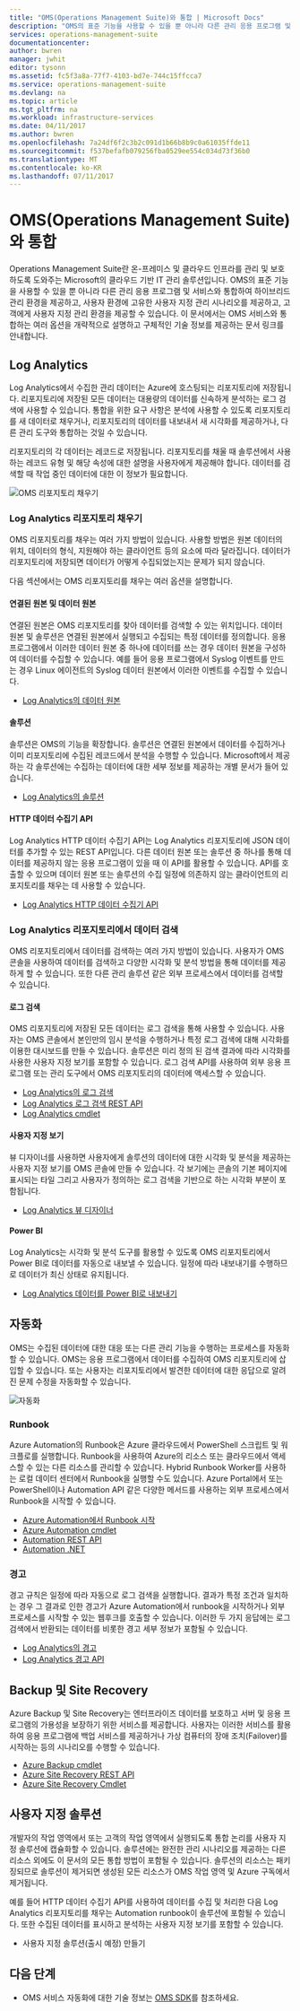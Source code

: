 ```yaml
---
title: "OMS(Operations Management Suite)와 통합 | Microsoft Docs"
description: "OMS의 표준 기능을 사용할 수 있을 뿐 아니라 다른 관리 응용 프로그램 및 서비스와 통합하여 하이브리드 관리 환경을 제공하고, 사용자 환경에 고유한 사용자 지정 관리 시나리오를 제공하고, 고객에게 사용자 지정 관리 환경을 제공할 수 있습니다.  이 문서에서는 OMS와 통합하는 여러 옵션을 개략적으로 설명하고 구체적인 기술 정보를 제공하는 문서 링크를 안내합니다."
services: operations-management-suite
documentationcenter: 
author: bwren
manager: jwhit
editor: tysonn
ms.assetid: fc5f3a8a-77f7-4103-bd7e-744c15ffcca7
ms.service: operations-management-suite
ms.devlang: na
ms.topic: article
ms.tgt_pltfrm: na
ms.workload: infrastructure-services
ms.date: 04/11/2017
ms.author: bwren
ms.openlocfilehash: 7a24df6f2c3b2c091d1b66b8b9c0a61035ffde11
ms.sourcegitcommit: f537befafb079256fba0529ee554c034d73f36b0
ms.translationtype: MT
ms.contentlocale: ko-KR
ms.lasthandoff: 07/11/2017
---
```

# <a name="integrating-with-operations-management-suite-oms"></a>OMS(Operations Management Suite)와 통합
Operations Management Suite란 온-프레미스 및 클라우드 인프라를 관리 및 보호하도록 도와주는 Microsoft의 클라우드 기반 IT 관리 솔루션입니다.  OMS의 표준 기능을 사용할 수 있을 뿐 아니라 다른 관리 응용 프로그램 및 서비스와 통합하여 하이브리드 관리 환경을 제공하고, 사용자 환경에 고유한 사용자 지정 관리 시나리오를 제공하고, 고객에게 사용자 지정 관리 환경을 제공할 수 있습니다.  이 문서에서는 OMS 서비스와 통합하는 여러 옵션을 개략적으로 설명하고 구체적인 기술 정보를 제공하는 문서 링크를 안내합니다. 

## <a name="log-analytics"></a>Log Analytics
Log Analytics에서 수집한 관리 데이터는 Azure에 호스팅되는 리포지토리에 저장됩니다.  리포지토리에 저장된 모든 데이터는 대용량의 데이터를 신속하게 분석하는 로그 검색에 사용할 수 있습니다.  통합을 위한 요구 사항은 분석에 사용할 수 있도록 리포지토리를 새 데이터로 채우거나, 리포지토리의 데이터를 내보내서 새 시각화를 제공하거나, 다른 관리 도구와 통합하는 것일 수 있습니다.

리포지토리의 각 데이터는 레코드로 저장됩니다.  리포지토리를 채울 때 솔루션에서 사용하는 레코드 유형 및 해당 속성에 대한 설명을 사용자에게 제공해야 합니다.  데이터를 검색할 때 작업 중인 데이터에 대한 이 정보가 필요합니다.

![OMS 리포지토리 채우기](media/operations-management-suite-integration/repository.png)

### <a name="populate-the-log-analytics-repository"></a>Log Analytics 리포지토리 채우기
OMS 리포지토리를 채우는 여러 가지 방법이 있습니다.  사용할 방법은 원본 데이터의 위치, 데이터의 형식, 지원해야 하는 클라이언트 등의 요소에 따라 달라집니다.  데이터가 리포지토리에 저장되면 데이터가 어떻게 수집되었는지는 문제가 되지 않습니다.

다음 섹션에서는 OMS 리포지토리를 채우는 여러 옵션을 설명합니다.

#### <a name="connected-sources-and-data-sources"></a>연결된 원본 및 데이터 원본
연결된 원본은 OMS 리포지토리를 찾아 데이터를 검색할 수 있는 위치입니다.  데이터 원본 및 솔루션은 연결된 원본에서 실행되고 수집되는 특정 데이터를 정의합니다.  응용 프로그램에서 이러한 데이터 원본 중 하나에 데이터를 쓰는 경우 데이터 원본을 구성하여 데이터를 수집할 수 있습니다.  예를 들어 응용 프로그램에서 Syslog 이벤트를 만드는 경우 Linux 에이전트의 Syslog 데이터 원본에서 이러한 이벤트를 수집할 수 있습니다.

* [Log Analytics의 데이터 원본](../log-analytics/log-analytics-data-sources.md)

#### <a name="solutions"></a>솔루션
솔루션은 OMS의 기능을 확장합니다.  솔루션은 연결된 원본에서 데이터를 수집하거나 이미 리포지토리에 수집된 레코드에서 분석을 수행할 수 있습니다.  Microsoft에서 제공하는 각 솔루션에는 수집하는 데이터에 대한 세부 정보를 제공하는 개별 문서가 들어 있습니다.

* [Log Analytics의 솔루션](../log-analytics/log-analytics-add-solutions.md)

#### <a name="http-data-collector-api"></a>HTTP 데이터 수집기 API
Log Analytics HTTP 데이터 수집기 API는 Log Analytics 리포지토리에 JSON 데이터를 추가할 수 있는 REST API입니다.  다른 데이터 원본 또는 솔루션 중 하나를 통해 데이터를 제공하지 않는 응용 프로그램이 있을 때 이 API를 활용할 수 있습니다.  API를 호출할 수 있으며 데이터 원본 또는 솔루션의 수집 일정에 의존하지 않는 클라이언트의 리포지토리를 채우는 데 사용할 수 있습니다.

* [Log Analytics HTTP 데이터 수집기 API](../log-analytics/log-analytics-data-collector-api.md)

### <a name="retrieve-data-from-the-log-analytics-repository"></a>Log Analytics 리포지토리에서 데이터 검색
OMS 리포지토리에서 데이터를 검색하는 여러 가지 방법이 있습니다.  사용자가 OMS 콘솔을 사용하여 데이터를 검색하고 다양한 시각화 및 분석 방법을 통해 데이터를 제공하게 할 수 있습니다.  또한 다른 관리 솔루션 같은 외부 프로세스에서 데이터를 검색할 수 있습니다.

#### <a name="log-searches"></a>로그 검색
OMS 리포지토리에 저장된 모든 데이터는 로그 검색을 통해 사용할 수 있습니다.  사용자는 OMS 콘솔에서 본인만의 임시 분석을 수행하거나 특정 로그 검색에 대해 시각화를 이용한 대시보드를 만들 수 있습니다.  솔루션은 미리 정의 된 검색 결과에 따라 시각화를 사용한 사용자 지정 보기를 포함할 수 있습니다.  로그 검색 API를 사용하여 외부 응용 프로그램 또는 관리 도구에서 OMS 리포지토리의 데이터에 액세스할 수 있습니다.  

* [Log Analytics의 로그 검색](../log-analytics/log-analytics-log-searches.md)
* [Log Analytics 로그 검색 REST API](../log-analytics/log-analytics-log-search-api.md)
* [Log Analytics cmdlet](https://msdn.microsoft.com/library/mt188224.aspx)

#### <a name="custom-views"></a>사용자 지정 보기
뷰 디자이너를 사용하면 사용자에게 솔루션의 데이터에 대한 시각화 및 분석을 제공하는 사용자 지정 보기를 OMS 콘솔에 만들 수 있습니다.  각 보기에는 콘솔의 기본 페이지에 표시되는 타일 그리고 사용자가 정의하는 로그 검색을 기반으로 하는 시각화 부분이 포함됩니다.

* [Log Analytics 뷰 디자이너](../log-analytics/log-analytics-view-designer.md)

#### <a name="power-bi"></a>Power BI
Log Analytics는 시각화 및 분석 도구를 활용할 수 있도록 OMS 리포지토리에서 Power BI로 데이터를 자동으로 내보낼 수 있습니다.  일정에 따라 내보내기를 수행하므로 데이터가 최신 상태로 유지됩니다. 

* [Log Analytics 데이터를 Power BI로 내보내기](../log-analytics/log-analytics-powerbi.md)

## <a name="automation"></a>자동화
OMS는 수집된 데이터에 대한 대응 또는 다른 관리 기능을 수행하는 프로세스를 자동화할 수 있습니다.  OMS는 응용 프로그램에서 데이터를 수집하여 OMS 리포지토리에 삽입할 수 있습니다. 또는 사용자는 리포지토리에서 발견한 데이터에 대한 응답으로 알려진 문제 수정을 자동화할 수 있습니다. 

![자동화](media/operations-management-suite-integration/automate.png)

### <a name="runbooks"></a>Runbook
Azure Automation의 Runbook은 Azure 클라우드에서 PowerShell 스크립트 및 워크플로를 실행합니다.  Runbook을 사용하여 Azure의 리소스 또는 클라우드에서 액세스할 수 있는 다른 리소스를 관리할 수 있습니다.  Hybrid Runbook Worker를 사용하는 로컬 데이터 센터에서 Runbook을 실행할 수도 있습니다.  Azure Portal에서 또는 PowerShell이나 Automation API 같은 다양한 메서드를 사용하는 외부 프로세스에서 Runbook을 시작할 수 있습니다.

* [Azure Automation에서 Runbook 시작](../automation/automation-starting-a-runbook.md)
* [Azure Automation cmdlet](https://msdn.microsoft.com/library/dn690262.aspx)
* [Automation REST API](https://msdn.microsoft.com/library/mt662285.aspx)
* [Automation .NET](https://msdn.microsoft.com//library/mt465763.aspx)

### <a name="alerts"></a>경고
경고 규칙은 일정에 따라 자동으로 로그 검색을 실행합니다.  결과가 특정 조건과 일치하는 경우 그 결과로 인한 경고가 Azure Automation에서 runbook을 시작하거나 외부 프로세스를 시작할 수 있는 웹후크를 호출할 수 있습니다.  이러한 두 가지 응답에는 로그 검색에서 반환되는 데이터를 비롯한 경고 세부 정보가 포함될 수 있습니다.

* [Log Analytics의 경고](../log-analytics/log-analytics-alerts.md)
* [Log Analytics 경고 API](../log-analytics/log-analytics-api-alerts.md)

## <a name="backup-and-site-recovery"></a>Backup 및 Site Recovery
Azure Backup 및 Site Recovery는 엔터프라이즈 데이터를 보호하고 서버 및 응용 프로그램의 가용성을 보장하기 위한 서비스를 제공합니다.  사용자는 이러한 서비스를 활용하여 응용 프로그램에 백업 서비스를 제공하거나 가상 컴퓨터의 장애 조치(Failover)를 시작하는 등의 시나리오를 수행할 수 있습니다.

* [Azure Backup cmdlet](https://msdn.microsoft.com/library/mt619253.aspx)
* [Azure Site Recovery REST API](https://msdn.microsoft.com/library/azure/mt750497.aspx)
* [Azure Site Recovery Cmdlet](https://msdn.microsoft.com/library/mt637930.aspx)

## <a name="custom-solutions"></a>사용자 지정 솔루션
개발자의 작업 영역에서 또는 고객의 작업 영역에서 실행되도록 통합 논리를 사용자 지정 솔루션에 캡슐화할 수 있습니다.  솔루션에는 완전한 관리 시나리오를 제공하는 다른 리소스 외에도 이 문서의 모든 통합 방법이 포함될 수 있습니다.  솔루션의 리소스는 패키징되므로 솔루션이 제거되면 생성된 모든 리소스가 OMS 작업 영역 및 Azure 구독에서 제거됩니다.

예를 들어 HTTP 데이터 수집기 API를 사용하여 데이터를 수집 및 처리한 다음 Log Analytics 리포지토리를 채우는 Automation runbook이 솔루션에 포함될 수 있습니다.  또한 수집된 데이터를 표시하고 분석하는 사용자 지정 보기를 포함할 수 있습니다.  

* 사용자 지정 솔루션(출시 예정) 만들기    

## <a name="next-steps"></a>다음 단계
* OMS 서비스 자동화에 대한 기술 정보는 [OMS SDK](operations-management-suite-sdk.md)를 참조하세요.  

